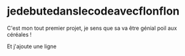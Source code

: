 # jedebutedanslecodeavecflonflon
C'est mon tout premier projet, je sens que sa va être génial poil aux céréales ! 

Et j'ajoute une ligne